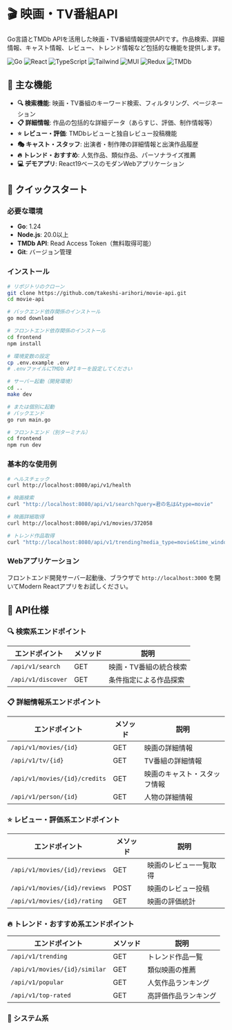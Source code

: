 # 🎬 映画・TV番組API

Go言語とTMDb APIを活用した映画・TV番組情報提供APIです。作品検索、詳細情報、キャスト情報、レビュー、トレンド情報など包括的な機能を提供します。

![Go](https://img.shields.io/badge/Go-1.24+-00ADD8?style=for-the-badge&logo=go&logoColor=white)
![React](https://img.shields.io/badge/React-19-61DAFB?style=for-the-badge&logo=react&logoColor=black)
![TypeScript](https://img.shields.io/badge/TypeScript-5.0+-3178C6?style=for-the-badge&logo=typescript&logoColor=white)
![Tailwind](https://img.shields.io/badge/Tailwind-4.0-06B6D4?style=for-the-badge&logo=tailwindcss&logoColor=white)
![MUI](https://img.shields.io/badge/MUI-5.0-007FFF?style=for-the-badge&logo=mui&logoColor=white)
![Redux](https://img.shields.io/badge/Redux-5.0-764ABC?style=for-the-badge&logo=redux&logoColor=white)
![TMDb](https://img.shields.io/badge/TMDb-API-01b4e4?style=for-the-badge&logo=themoviedatabase&logoColor=white)

## 🌟 主な機能

- **🔍 検索機能**: 映画・TV番組のキーワード検索、フィルタリング、ページネーション
- **📋 詳細情報**: 作品の包括的な詳細データ（あらすじ、評価、制作情報等）
- **⭐ レビュー・評価**: TMDbレビューと独自レビュー投稿機能
- **🎭 キャスト・スタッフ**: 出演者・制作陣の詳細情報と出演作品履歴
- **🔥 トレンド・おすすめ**: 人気作品、類似作品、パーソナライズ推薦
- **💻 デモアプリ**: React19ベースのモダンWebアプリケーション

## 🚀 クイックスタート

### 必要な環境

- **Go**: 1.24
- **Node.js**: 20.0以上
- **TMDb API**: Read Access Token（無料取得可能）
- **Git**: バージョン管理

### インストール

```bash
# リポジトリのクローン
git clone https://github.com/takeshi-arihori/movie-api.git
cd movie-api

# バックエンド依存関係のインストール
go mod download

# フロントエンド依存関係のインストール
cd frontend
npm install

# 環境変数の設定
cp .env.example .env
# .envファイルにTMDb APIキーを設定してください

# サーバー起動（開発環境）
cd ..
make dev

# または個別に起動
# バックエンド
go run main.go

# フロントエンド（別ターミナル）
cd frontend
npm run dev
```

### 基本的な使用例

```bash
# ヘルスチェック
curl http://localhost:8080/api/v1/health

# 映画検索
curl "http://localhost:8080/api/v1/search?query=君の名は&type=movie"

# 映画詳細取得
curl http://localhost:8080/api/v1/movies/372058

# トレンド作品取得
curl "http://localhost:8080/api/v1/trending?media_type=movie&time_window=week"
```

### Webアプリケーション

フロントエンド開発サーバー起動後、ブラウザで `http://localhost:3000` を開いてModern Reactアプリをお試しください。

## 📖 API仕様

### 🔍 検索系エンドポイント

| エンドポイント | メソッド | 説明 |
|---|---|---|
| `/api/v1/search` | GET | 映画・TV番組の統合検索 |
| `/api/v1/discover` | GET | 条件指定による作品探索 |

### 📋 詳細情報系エンドポイント

| エンドポイント | メソッド | 説明 |
|---|---|---|
| `/api/v1/movies/{id}` | GET | 映画の詳細情報 |
| `/api/v1/tv/{id}` | GET | TV番組の詳細情報 |
| `/api/v1/movies/{id}/credits` | GET | 映画のキャスト・スタッフ情報 |
| `/api/v1/person/{id}` | GET | 人物の詳細情報 |

### ⭐ レビュー・評価系エンドポイント

| エンドポイント | メソッド | 説明 |
|---|---|---|
| `/api/v1/movies/{id}/reviews` | GET | 映画のレビュー一覧取得 |
| `/api/v1/movies/{id}/reviews` | POST | 映画のレビュー投稿 |
| `/api/v1/movies/{id}/rating` | GET | 映画の評価統計 |

### 🔥 トレンド・おすすめ系エンドポイント

| エンドポイント | メソッド | 説明 |
|---|---|---|
| `/api/v1/trending` | GET | トレンド作品一覧 |
| `/api/v1/movies/{id}/similar` | GET | 類似映画の推薦 |
| `/api/v1/popular` | GET | 人気作品ランキング |
| `/api/v1/top-rated` | GET | 高評価作品ランキング |

### 🏥 システム系